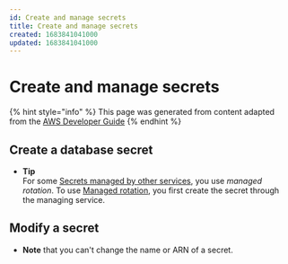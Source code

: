 ```yaml
---
id: Create and manage secrets
title: Create and manage secrets
created: 1683841041000
updated: 1683841041000
---
```

# Create and manage secrets

{% hint style="info" %}
This page was generated from content adapted from the [AWS Developer Guide](https://github.com/awsdocs/aws-secrets-manager-docs.git)
{% endhint %}

## Create a database secret

- **Tip**  
For some [Secrets managed by other services](service-linked-secrets.md), you use *managed rotation*\. To use [Managed rotation](rotate-secrets_managed.md), you first create the secret through the managing service\.


## Modify a secret

- **Note** that you can't change the name or ARN of a secret\.

